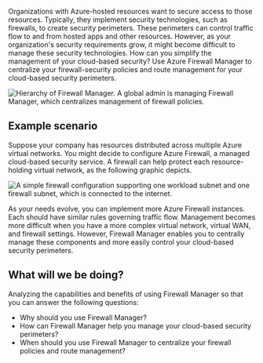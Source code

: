 
Organizations with Azure-hosted resources want to secure access to those resources. Typically, they implement security technologies, such as firewalls, to create security perimeters. These perimeters can control traffic flow to and from hosted apps and other resources. However, as your organization's security requirements grow, it might become difficult to manage these security technologies. How can you simplify the management of your cloud-based security? Use Azure Firewall Manager to centralize your firewall-security policies and route management for your cloud-based security perimeters.

![Hierarchy of Firewall Manager. A global admin is managing Firewall Manager, which centralizes management of firewall policies.](https://learn.microsoft.com/en-us/training/modules/intro-to-azure-firewall-manager/media/firewall-manager-overview.png)

## Example scenario

Suppose your company has resources distributed across multiple Azure virtual networks. You might decide to configure Azure Firewall, a managed cloud-based security service. A firewall can help protect each resource-holding virtual network, as the following graphic depicts.

![A simple firewall configuration supporting one workload subnet and one firewall subnet, which is connected to the internet.](https://learn.microsoft.com/en-us/training/modules/intro-to-azure-firewall-manager/media/single-firewall.png)

As your needs evolve, you can implement more Azure Firewall instances. Each should have similar rules governing traffic flow. Management becomes more difficult when you have a more complex virtual network, virtual WAN, and firewall settings. However, Firewall Manager enables you to centrally manage these components and more easily control your cloud-based security perimeters.

## What will we be doing?

Analyzing the capabilities and benefits of using Firewall Manager so that you can answer the following questions:

- Why should you use Firewall Manager?
- How can Firewall Manager help you manage your cloud-based security perimeters?
- When should you use Firewall Manager to centralize your firewall policies and route management?